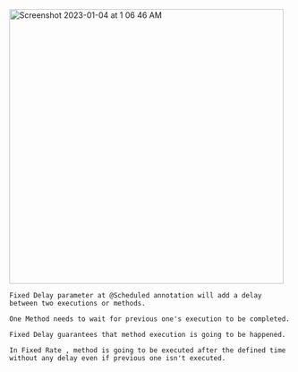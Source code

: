 <img width="490" alt="Screenshot 2023-01-04 at 1 06 46 AM" src="https://user-images.githubusercontent.com/43849911/210428717-c5923720-aebd-4d47-b301-242421076578.png">

```
Fixed Delay parameter at @Scheduled annotation will add a delay between two executions or methods.

One Method needs to wait for previous one's execution to be completed.

Fixed Delay guarantees that method execution is going to be happened.
```

```
In Fixed Rate , method is going to be executed after the defined time without any delay even if previous one isn't executed.
```
